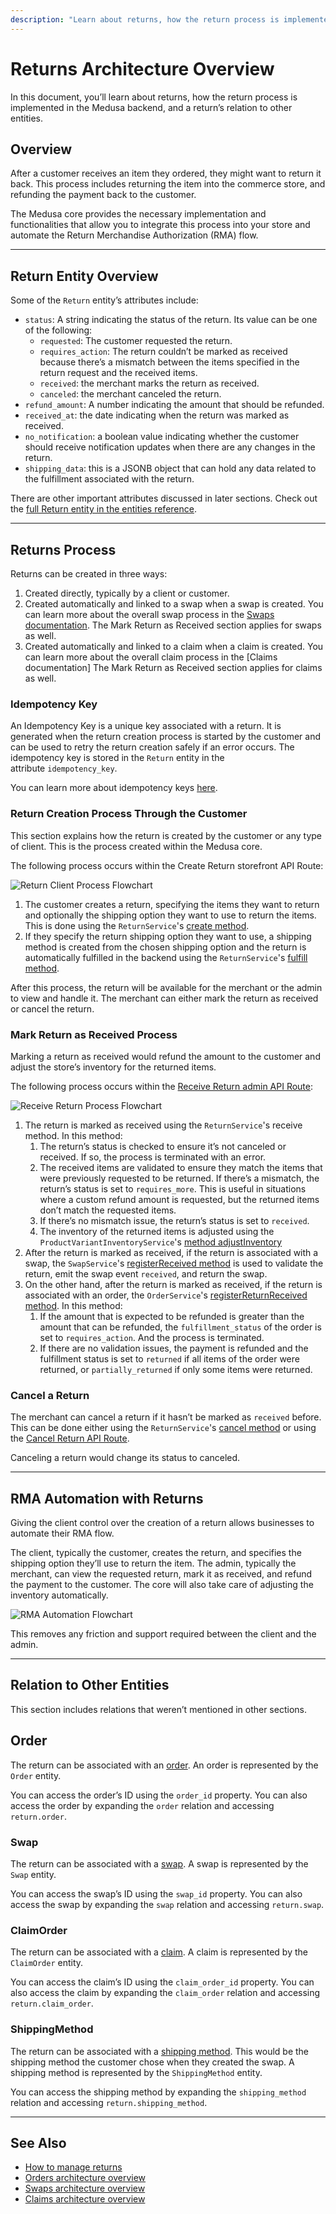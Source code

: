 ```yaml
---
description: "Learn about returns, how the return process is implemented in the Medusa backend, and a return’s relation to other entities."
---
```


# Returns Architecture Overview

In this document, you’ll learn about returns, how the return process is implemented in the Medusa backend, and a return’s relation to other entities.

## Overview

After a customer receives an item they ordered, they might want to return it back. This process includes returning the item into the commerce store, and refunding the payment back to the customer.

The Medusa core provides the necessary implementation and functionalities that allow you to integrate this process into your store and automate the Return Merchandise Authorization (RMA) flow.

---

## Return Entity Overview

Some of the `Return` entity’s attributes include:

- `status`: A string indicating the status of the return. Its value can be one of the following:
  - `requested`: The customer requested the return.
  - `requires_action`: The return couldn’t be marked as received because there’s a mismatch between the items specified in the return request and the received items.
  - `received`: the merchant marks the return as received.
  - `canceled`: the merchant canceled the return.
- `refund_amount`: A number indicating the amount that should be refunded.
- `received_at`: the date indicating when the return was marked as received.
- `no_notification`: a boolean value indicating whether the customer should receive notification updates when there are any changes in the return.
- `shipping_data`: this is a JSONB object that can hold any data related to the fulfillment associated with the return.

There are other important attributes discussed in later sections. Check out the [full Return entity in the entities reference](../../references/entities/classes/entities.Return.mdx).

---

## Returns Process

Returns can be created in three ways:

1. Created directly, typically by a client or customer.
2. Created automatically and linked to a swap when a swap is created. You can learn more about the overall swap process in the [Swaps documentation](./swaps.md). The Mark Return as Received section applies for swaps as well.
3. Created automatically and linked to a claim when a claim is created. You can learn more about the overall claim process in the [Claims documentation] The Mark Return as Received section applies for claims as well.

### Idempotency Key

An Idempotency Key is a unique key associated with a return. It is generated when the return creation process is started by the customer and can be used to retry the return creation safely if an error occurs. The idempotency key is stored in the `Return` entity in the attribute `idempotency_key`.

You can learn more about idempotency keys [here](../../development/idempotency-key/overview.mdx).

### Return Creation Process Through the Customer

This section explains how the return is created by the customer or any type of client. This is the process created within the Medusa core.

The following process occurs within the Create Return storefront API Route:

![Return Client Process Flowchart](https://res.cloudinary.com/dza7lstvk/image/upload/v1681994516/Medusa%20Docs/Diagrams/return-client-process_evbjf5.jpg)

1. The customer creates a return, specifying the items they want to return and optionally the shipping option they want to use to return the items. This is done using the `ReturnService`'s [create method](../../references/services/classes/services.ReturnService.mdx#create).
2. If they specify the return shipping option they want to use, a shipping method is created from the chosen shipping option and the return is automatically fulfilled in the backend using the `ReturnService`'s [fulfill method](../../references/services/classes/services.ReturnService.mdx#fulfill).

After this process, the return will be available for the merchant or the admin to view and handle it. The merchant can either mark the return as received or cancel the return.

### Mark Return as Received Process

Marking a return as received would refund the amount to the customer and adjust the store’s inventory for the returned items.

The following process occurs within the [Receive Return admin API Route](https://docs.medusajs.com/v1/api/admin#returns_postreturnsreturnreceive):

![Receive Return Process Flowchart](https://res.cloudinary.com/dza7lstvk/image/upload/v1681996834/Medusa%20Docs/Diagrams/return-admin-process_e99skk.jpg)

1. The return is marked as received using the `ReturnService`'s receive method. In this method:
    1. The return’s status is checked to ensure it’s not canceled or received. If so, the process is terminated with an error.
    2. The received items are validated to ensure they match the items that were previously requested to be returned. If there’s a mismatch, the return’s status is set to `requires_more`. This is useful in situations where a custom refund amount is requested, but the returned items don’t match the requested items.
    3. If there’s no mismatch issue, the return’s status is set to `received`.
    4. The inventory of the returned items is adjusted using the `ProductVariantInventoryService`'s [method adjustInventory](../../references/services/classes/services.ProductVariantInventoryService.mdx#adjustinventory)
2. After the return is marked as received, if the return is associated with a swap, the `SwapService`'s [registerReceived method](../../references/services/classes/services.SwapService.mdx#registerreceived) is used to validate the return, emit the swap event `received`, and return the swap.
3. On the other hand, after the return is marked as received, if the return is associated with an order, the `OrderService`'s [registerReturnReceived method](../../references/services/classes/services.OrderService.mdx#registerreturnreceived). In this method:
    1. If the amount that is expected to be refunded is greater than the amount that can be refunded, the `fulfillment_status` of the order is set to `requires_action`. And the process is terminated.
    2. If there are no validation issues, the payment is refunded and the fulfillment status is set to `returned` if all items of the order were returned, or `partially_returned` if only some items were returned.

### Cancel a Return

The merchant can cancel a return if it hasn’t be marked as `received` before. This can be done either using the `ReturnService`'s [cancel method](../../references/services/classes/services.ReturnService.mdx#cancel) or using the [Cancel Return API Route](https://docs.medusajs.com/v1/api/admin#returns_postreturnsreturncancel).

Canceling a return would change its status to canceled.

---

## RMA Automation with Returns

Giving the client control over the creation of a return allows businesses to automate their RMA flow.

The client, typically the customer, creates the return, and specifies the shipping option they’ll use to return the item. The admin, typically the merchant, can view the requested return, mark it as received, and refund the payment to the customer. The core will also take care of adjusting the inventory automatically.

![RMA Automation Flowchart](https://res.cloudinary.com/dza7lstvk/image/upload/v1681996158/Medusa%20Docs/Diagrams/rma-automation-return_prleib.jpg)

This removes any friction and support required between the client and the admin.

---

## Relation to Other Entities

This section includes relations that weren’t mentioned in other sections.

## Order

The return can be associated with an [order](./orders.md). An order is represented by the `Order` entity.

You can access the order’s ID using the `order_id` property. You can also access the order by expanding the `order` relation and accessing `return.order`.

### Swap

The return can be associated with a [swap](./swaps.md). A swap is represented by the `Swap` entity.

You can access the swap’s ID using the `swap_id` property. You can also access the swap by expanding the `swap` relation and accessing `return.swap`.

### ClaimOrder

The return can be associated with a [claim](./claims.md). A claim is represented by the `ClaimOrder` entity.

You can access the claim’s ID using the `claim_order_id` property. You can also access the claim by expanding the `claim_order` relation and accessing `return.claim_order`.

### ShippingMethod

The return can be associated with a [shipping method](../carts-and-checkout/shipping.md#shipping-method). This would be the shipping method the customer chose when they created the swap. A shipping method is represented by the `ShippingMethod` entity.

You can access the shipping method by expanding the `shipping_method` relation and accessing `return.shipping_method`.

---

## See Also

- [How to manage returns](./admin/manage-returns.mdx)
- [Orders architecture overview](./orders.md)
- [Swaps architecture overview](./swaps.md)
- [Claims architecture overview](./claims.md)
